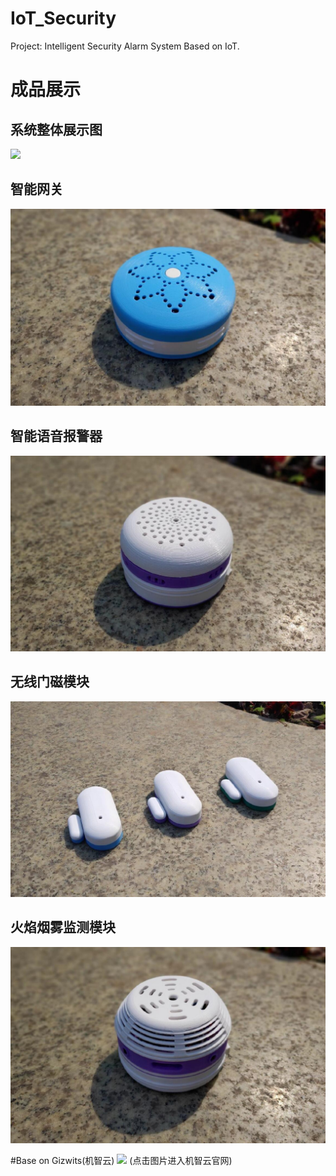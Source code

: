 # IoT_Security
 Project: Intelligent Security Alarm System Based on IoT.
# 成品展示
## 系统整体展示图
![](Photo/Photo2)
## 智能网关
![](Photo/Photo-网关.jpg)
## 智能语音报警器
![](Photo/Photo-语音报警器.jpg)
## 无线门磁模块
![](Photo/Photo-无线门磁.jpg)
## 火焰烟雾监测模块
![](Photo/Photo-气体监控模块.jpg)

#Base on Gizwits(机智云)
[![](http://user-assets.sxlcdn.com/images/485384/FoIeCMbD3yJyJmVXRXZNki5Qi5hX.png?imageMogr2/strip/auto-orient/thumbnail/300x300%3E/format/png)](http://www.gizwits.com/)
(点击图片进入机智云官网)

